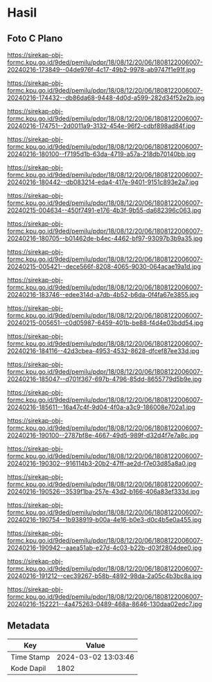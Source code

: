 # Hasil

## Foto C Plano

https://sirekap-obj-formc.kpu.go.id/9ded/pemilu/pdpr/18/08/12/20/06/1808122006007-20240216-173849--04de976f-4c17-49b2-9978-ab9747f1e91f.jpg

https://sirekap-obj-formc.kpu.go.id/9ded/pemilu/pdpr/18/08/12/20/06/1808122006007-20240216-174432--db86da68-9448-4d0d-a599-282d34f52e2b.jpg

https://sirekap-obj-formc.kpu.go.id/9ded/pemilu/pdpr/18/08/12/20/06/1808122006007-20240216-174751--2d0011a9-3132-454e-96f2-cdbf898ad84f.jpg

https://sirekap-obj-formc.kpu.go.id/9ded/pemilu/pdpr/18/08/12/20/06/1808122006007-20240216-180100--f7195d1b-63da-4719-a57a-218db70140bb.jpg

https://sirekap-obj-formc.kpu.go.id/9ded/pemilu/pdpr/18/08/12/20/06/1808122006007-20240216-180442--db083214-eda4-417e-9401-9151c893e2a7.jpg

https://sirekap-obj-formc.kpu.go.id/9ded/pemilu/pdpr/18/08/12/20/06/1808122006007-20240215-004634--450f7491-e176-4b3f-9b55-da682396c063.jpg

https://sirekap-obj-formc.kpu.go.id/9ded/pemilu/pdpr/18/08/12/20/06/1808122006007-20240216-180705--b01462de-b4ec-4462-bf97-93097b3b9a35.jpg

https://sirekap-obj-formc.kpu.go.id/9ded/pemilu/pdpr/18/08/12/20/06/1808122006007-20240215-005421--dece566f-8208-4065-9030-064acae19a1d.jpg

https://sirekap-obj-formc.kpu.go.id/9ded/pemilu/pdpr/18/08/12/20/06/1808122006007-20240216-183746--edee314d-a7db-4b52-b6da-0f4fa67e3855.jpg

https://sirekap-obj-formc.kpu.go.id/9ded/pemilu/pdpr/18/08/12/20/06/1808122006007-20240215-005651--c0d05987-6459-401b-be88-f4d4e03bdd54.jpg

https://sirekap-obj-formc.kpu.go.id/9ded/pemilu/pdpr/18/08/12/20/06/1808122006007-20240216-184116--42d3cbea-4953-4532-8628-dfcef87ee33d.jpg

https://sirekap-obj-formc.kpu.go.id/9ded/pemilu/pdpr/18/08/12/20/06/1808122006007-20240216-185047--d701f367-697b-4796-85dd-8655779d5b9e.jpg

https://sirekap-obj-formc.kpu.go.id/9ded/pemilu/pdpr/18/08/12/20/06/1808122006007-20240216-185611--16a47c4f-9d04-4f0a-a3c9-186008e702a1.jpg

https://sirekap-obj-formc.kpu.go.id/9ded/pemilu/pdpr/18/08/12/20/06/1808122006007-20240216-190100--2787bf8e-4667-49d5-989f-d32d4f7e7a8c.jpg

https://sirekap-obj-formc.kpu.go.id/9ded/pemilu/pdpr/18/08/12/20/06/1808122006007-20240216-190302--916114b3-20b2-47ff-ae2d-f7e03d85a8a0.jpg

https://sirekap-obj-formc.kpu.go.id/9ded/pemilu/pdpr/18/08/12/20/06/1808122006007-20240216-190526--3539f1ba-257e-43d2-b166-406a83ef333d.jpg

https://sirekap-obj-formc.kpu.go.id/9ded/pemilu/pdpr/18/08/12/20/06/1808122006007-20240216-190754--1b938919-b00a-4e16-b0e3-d0c4b5e0a455.jpg

https://sirekap-obj-formc.kpu.go.id/9ded/pemilu/pdpr/18/08/12/20/06/1808122006007-20240216-190942--aaea51ab-e27d-4c03-b22b-d03f2804dee0.jpg

https://sirekap-obj-formc.kpu.go.id/9ded/pemilu/pdpr/18/08/12/20/06/1808122006007-20240216-191212--cec39267-b58b-4892-98da-2a05c4b3bc8a.jpg

https://sirekap-obj-formc.kpu.go.id/9ded/pemilu/pdpr/18/08/12/20/06/1808122006007-20240216-152221--4a475263-0489-468a-8646-130daa02edc7.jpg


## Metadata

| Key        | Value               |
| ---------- | ------------------- |
| Time Stamp | 2024-03-02 13:03:46 |
| Kode Dapil | 1802                |



